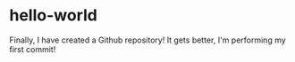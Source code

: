 # hello-world
Finally, I have created a Github repository! It gets better, I'm performing my first commit!
